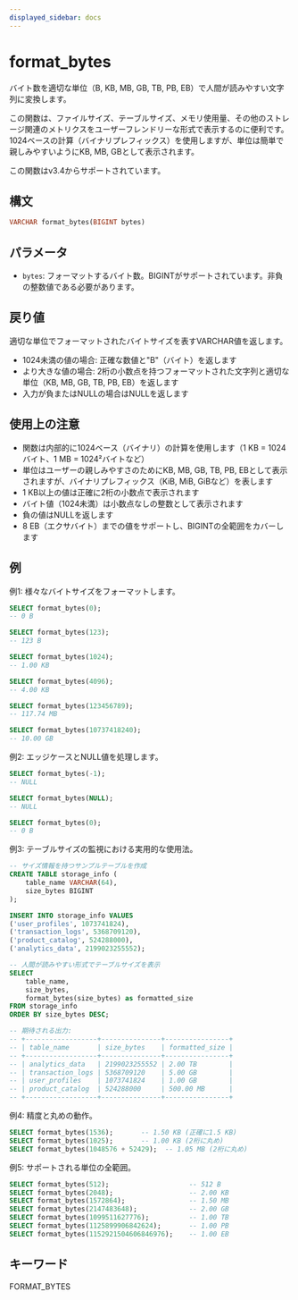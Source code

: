 ```yaml
---
displayed_sidebar: docs
---
```


# format_bytes

バイト数を適切な単位（B, KB, MB, GB, TB, PB, EB）で人間が読みやすい文字列に変換します。

この関数は、ファイルサイズ、テーブルサイズ、メモリ使用量、その他のストレージ関連のメトリクスをユーザーフレンドリーな形式で表示するのに便利です。1024ベースの計算（バイナリプレフィックス）を使用しますが、単位は簡単で親しみやすいようにKB, MB, GBとして表示されます。

この関数はv3.4からサポートされています。

## 構文

```Haskell
VARCHAR format_bytes(BIGINT bytes)
```

## パラメータ

- `bytes`: フォーマットするバイト数。BIGINTがサポートされています。非負の整数値である必要があります。

## 戻り値

適切な単位でフォーマットされたバイトサイズを表すVARCHAR値を返します。

- 1024未満の値の場合: 正確な数値と"B"（バイト）を返します
- より大きな値の場合: 2桁の小数点を持つフォーマットされた文字列と適切な単位（KB, MB, GB, TB, PB, EB）を返します
- 入力が負またはNULLの場合はNULLを返します

## 使用上の注意

- 関数は内部的に1024ベース（バイナリ）の計算を使用します（1 KB = 1024バイト、1 MB = 1024²バイトなど）
- 単位はユーザーの親しみやすさのためにKB, MB, GB, TB, PB, EBとして表示されますが、バイナリプレフィックス（KiB, MiB, GiBなど）を表します
- 1 KB以上の値は正確に2桁の小数点で表示されます
- バイト値（1024未満）は小数点なしの整数として表示されます
- 負の値はNULLを返します
- 8 EB（エクサバイト）までの値をサポートし、BIGINTの全範囲をカバーします

## 例

例1: 様々なバイトサイズをフォーマットします。

```sql
SELECT format_bytes(0);
-- 0 B

SELECT format_bytes(123);
-- 123 B

SELECT format_bytes(1024);
-- 1.00 KB

SELECT format_bytes(4096);
-- 4.00 KB

SELECT format_bytes(123456789);
-- 117.74 MB

SELECT format_bytes(10737418240);
-- 10.00 GB
```

例2: エッジケースとNULL値を処理します。

```sql
SELECT format_bytes(-1);
-- NULL

SELECT format_bytes(NULL);
-- NULL

SELECT format_bytes(0);
-- 0 B
```

例3: テーブルサイズの監視における実用的な使用法。

```sql
-- サイズ情報を持つサンプルテーブルを作成
CREATE TABLE storage_info (
    table_name VARCHAR(64),
    size_bytes BIGINT
);

INSERT INTO storage_info VALUES
('user_profiles', 1073741824),
('transaction_logs', 5368709120),
('product_catalog', 524288000),
('analytics_data', 2199023255552);

-- 人間が読みやすい形式でテーブルサイズを表示
SELECT 
    table_name,
    size_bytes,
    format_bytes(size_bytes) as formatted_size
FROM storage_info
ORDER BY size_bytes DESC;

-- 期待される出力:
-- +------------------+---------------+----------------+
-- | table_name       | size_bytes    | formatted_size |
-- +------------------+---------------+----------------+
-- | analytics_data   | 2199023255552 | 2.00 TB        |
-- | transaction_logs | 5368709120    | 5.00 GB        |
-- | user_profiles    | 1073741824    | 1.00 GB        |
-- | product_catalog  | 524288000     | 500.00 MB      |
-- +------------------+---------------+----------------+
```

例4: 精度と丸めの動作。

```sql
SELECT format_bytes(1536);       -- 1.50 KB (正確に1.5 KB)
SELECT format_bytes(1025);       -- 1.00 KB (2桁に丸め)
SELECT format_bytes(1048576 + 52429);  -- 1.05 MB (2桁に丸め)
```

例5: サポートされる単位の全範囲。

```sql
SELECT format_bytes(512);                    -- 512 B
SELECT format_bytes(2048);                   -- 2.00 KB  
SELECT format_bytes(1572864);                -- 1.50 MB
SELECT format_bytes(2147483648);             -- 2.00 GB
SELECT format_bytes(1099511627776);          -- 1.00 TB
SELECT format_bytes(1125899906842624);       -- 1.00 PB
SELECT format_bytes(1152921504606846976);    -- 1.00 EB
```

## キーワード

FORMAT_BYTES
